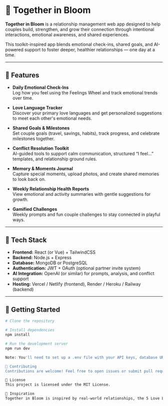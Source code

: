 # 🌸 Together in Bloom

**Together in Bloom** is a relationship management web app designed to help couples build, strengthen, and grow their connection through intentional interactions, emotional awareness, and shared experiences.

This toolkit-inspired app blends emotional check-ins, shared goals, and AI-powered support to foster deeper, healthier relationships — one day at a time.

---

## 🌼 Features

- **Daily Emotional Check-Ins**  
  Log how you feel using the Feelings Wheel and track emotional trends over time.

- **Love Language Tracker**  
  Discover your primary love languages and get personalized suggestions to meet each other's emotional needs.

- **Shared Goals & Milestones**  
  Set couple goals (travel, savings, habits), track progress, and celebrate milestones together.

- **Conflict Resolution Toolkit**  
  AI-guided tools to support calm communication, structured “I feel…” templates, and relationship ground rules.

- **Memory & Moments Journal**  
  Capture special moments, upload photos, and create shared memories to look back on.

- **Weekly Relationship Health Reports**  
  View emotional and activity summaries with gentle suggestions for growth.

- **Gamified Challenges**  
  Weekly prompts and fun couple challenges to stay connected in playful ways.

---

## 🌿 Tech Stack

- **Frontend:** React (or Vue) + TailwindCSS  
- **Backend:** Node.js + Express  
- **Database:** MongoDB or PostgreSQL  
- **Authentication:** JWT + OAuth (optional partner invite system)  
- **AI Integration:** OpenAI (or similar) for prompts, analysis, and conflict support  
- **Hosting:** Vercel / Netlify (frontend), Render / Heroku / Railway (backend)

---

## 🌷 Getting Started

```bash
# Clone the repository

# Install dependencies
npm install

# Run the development server
npm run dev

Note: You'll need to set up a .env file with your API keys, database URL, and other secrets. See .env.example.

🌸 Contributing
Contributions are welcome! Feel free to open issues or submit pull requests. Whether it's fixing bugs, suggesting features, or improving documentation — your help is appreciated.

🌻 License
This project is licensed under the MIT License.

💌 Inspiration
Together in Bloom is inspired by real-world relationships, the 5 Love Languages, and the belief that love, like a garden, thrives with consistent care.
